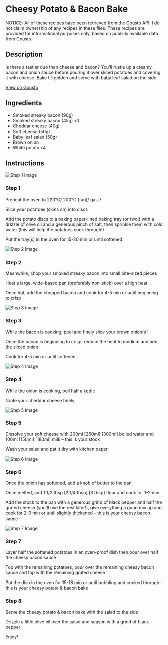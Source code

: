 # Cheesy Potato & Bacon Bake

NOTICE: All of these recipes have been retrieved from the Gousto API. I do not claim ownership of any recipes in these files. These recipes are provided for informational purposes only, based on publicly available data from Gousto.

## Description

Is there a tastier duo than cheese and bacon? You’ll rustle up a creamy bacon and onion sauce before pouring it over sliced potatoes and covering it with cheese. Bake till golden and serve with baby leaf salad on the side.

[View on Gousto](https://www.gousto.co.uk/recipes/cookbook/cheesy-potato-bacon-bake)

## Ingredients

- Smoked streaky bacon (90g)
- Smoked streaky bacon (45g) x0
- Cheddar cheese (40g)
- Soft cheese (50g)
- Baby leaf salad (50g)
- Brown onion
- White potato x4

## Instructions

![Step 1 Image](https://production-media.gousto.co.uk/cms/recipe-step-image/Step-1-1681204612247-x200.jpg)

### Step 1

Preheat the oven to 220°C/ 200°C (fan)/ gas 7

Slice your potatoes (skins on) into discs

Add the potato discs to a baking paper-lined baking tray (or two!) with a drizzle of olive oil and a generous pinch of salt, then sprinkle them with cold water (this will help the potatoes cook through!)

Put the tray[s] in the oven for 15-20 min or until softened

![Step 2 Image](https://production-media.gousto.co.uk/cms/recipe-step-image/Step-2-1681204615966-x200.jpg)

### Step 2

Meanwhile, chop your smoked streaky bacon into small bite-sized pieces

Heat a large, wide-based pan (preferably non-stick) over a high heat

Once hot, add the chopped bacon and cook for 4-5 min or until beginning to crisp

![Step 3 Image](https://production-media.gousto.co.uk/cms/recipe-step-image/Step-3-1681204619972-x200.jpg)

### Step 3

While the bacon is cooking, peel and finely slice your brown onion[s]

Once the bacon is beginning to crisp, reduce the heat to medium and add the sliced onion

Cook for 4-5 min or until softened

![Step 4 Image](https://production-media.gousto.co.uk/cms/recipe-step-image/Step-4-1681204623387-x200.jpg)

### Step 4

While the onion is cooking, boil half a kettle

Grate your cheddar cheese finely

![Step 5 Image](https://production-media.gousto.co.uk/cms/recipe-step-image/Step-5-1681204627070-x200.jpg)

### Step 5

Dissolve your soft cheese with 200ml <span class="text-purple">[260ml]</span><span class="text-danger"> [300ml] </span>boiled water and 100ml<span class="text-purple"> [150ml] </span><span class="text-danger">[180ml]</span> milk – this is your stock

Wash your salad and pat it dry with kitchen paper

![Step 6 Image](https://production-media.gousto.co.uk/cms/recipe-step-image/Step-6-1681204630123-x200.jpg)

### Step 6

Once the onion has softened, add a knob of butter to the pan

Once melted, add 1 1/2 tbsp <span class="text-purple">[2 1/4 tbsp]</span><span class="text-danger"> [3 tbsp]</span> flour and cook for 1-2 min

Add the stock to the pan with a generous grind of black pepper and half the grated cheese (you'll use the rest later!), give everything a good mix up and cook for 2-3 min or until slightly thickened – this is your cheesy bacon sauce

![Step 7 Image](https://production-media.gousto.co.uk/cms/recipe-step-image/Step-7-1681204633386-x200.jpg)

### Step 7

Layer half the softened potatoes in an oven-proof dish then pour over half the cheesy bacon sauce

Top with the remaining potatoes, pour over the remaining cheesy bacon sauce and top with the remaining grated cheese

Put the dish in the oven for 15-18 min or until bubbling and cooked through – this is your cheesy potato & bacon bake

### Step 8

Serve the cheesy potato & bacon bake with the salad to the side

Drizzle a little olive oil over the salad and season with a grind of black pepper

Enjoy!

